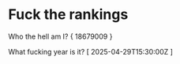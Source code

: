 # Fuck the rankings

Who the hell am I?
{ 18679009 }

What fucking year is it?
[ 2025-04-29T15:30:00Z ]
